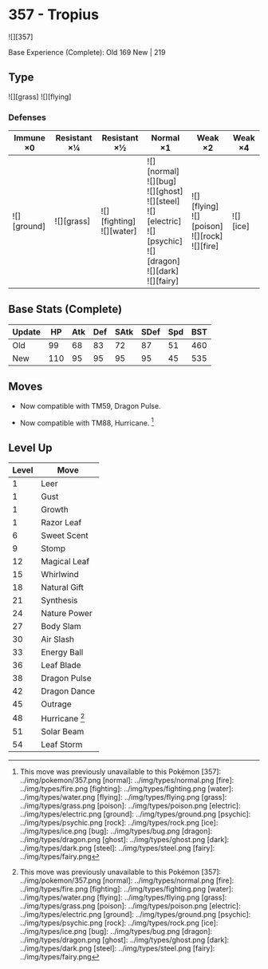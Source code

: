 # 357 - Tropius
![][357]

Base Experience (Complete):
Old     169
New | 219

## Type

![][grass]  ![][flying]

### Defenses

Immune ×0       | Resistant ×¼   | Resistant ×½                    | Normal ×1                                                                                                                          | Weak ×2                                                  | Weak ×4
---             | ---            | ---                             | ---                                                                                                                                | ---                                                      | ---
![][ground]<br> | ![][grass]<br> | ![][fighting]<br>![][water]<br> | ![][normal]<br>![][bug]<br>![][ghost]<br>![][steel]<br>![][electric]<br>![][psychic]<br>![][dragon]<br>![][dark]<br>![][fairy]<br> | ![][flying]<br>![][poison]<br>![][rock]<br>![][fire]<br> | ![][ice]<br>

## Base Stats (Complete)

Update | HP  | Atk | Def | SAtk | SDef | Spd | BST
---    | --- | --- | --- | ---  | ---  | --- | ---
Old    | 99  | 68  | 83  | 72   | 87   | 51  | 460
New    | 110 | 95  | 95  | 95   | 95   | 45  | 535

## Moves

 - Now compatible with TM59, Dragon Pulse.

 - Now compatible with TM88, Hurricane. [^1]

## Level Up

Level | Move
---   | ---
1     | Leer
1     | Gust
1     | Growth
1     | Razor Leaf
6     | Sweet Scent
9     | Stomp
12    | Magical Leaf
15    | Whirlwind
18    | Natural Gift
21    | Synthesis
24    | Nature Power
27    | Body Slam
30    | Air Slash
33    | Energy Ball
36    | Leaf Blade
38    | Dragon Pulse
42    | Dragon Dance
45    | Outrage
48    | Hurricane [^1]
51    | Solar Beam
54    | Leaf Storm

[^1]: This move was previously unavailable to this Pokémon
[357]: ../img/pokemon/357.png
[normal]: ../img/types/normal.png
[fire]: ../img/types/fire.png
[fighting]: ../img/types/fighting.png
[water]: ../img/types/water.png
[flying]: ../img/types/flying.png
[grass]: ../img/types/grass.png
[poison]: ../img/types/poison.png
[electric]: ../img/types/electric.png
[ground]: ../img/types/ground.png
[psychic]: ../img/types/psychic.png
[rock]: ../img/types/rock.png
[ice]: ../img/types/ice.png
[bug]: ../img/types/bug.png
[dragon]: ../img/types/dragon.png
[ghost]: ../img/types/ghost.png
[dark]: ../img/types/dark.png
[steel]: ../img/types/steel.png
[fairy]: ../img/types/fairy.png
